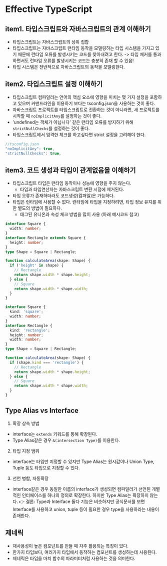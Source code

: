 # Effective TypeScript

## item1. 타입스크립트와 자바스크립트의 관계 이해하기

- 타입스크립트는 자바스크립트의 상위 집합
- 타입스크립트는 자바스크립트 런타임 동작을 모델링하는 타입 시스템을 가지고 있기 때문에 런타임 오류를 발생시키는 코드를 찾아내려고 한다. -> 타입 체커를 통과하면서도 런타임 오류를 발생시키는 코드는 충분히 존재 할 수 있음!
- 타입 시스템은 전반적으로 자바스크립트의 동작을 모델링한다.

## item2. 타입스크립트 설정 이해하기

- 타입스크립트 컴파일러는 언어의 핵심 요소에 영향을 미치는 몇 가지 설정을 포함하고 있으며 커맨드라인을 이용하기 보다는 tsconfig.json을 사용하는 것이 좋다.
- 자바스크립트 프로젝트를 타입스크립트로 전환하는 것이 아니라면, 새 프로젝트를 시작할 때 `noImplicitAny`를 설정하는 것이 좋다.
- 'undefined는 객체가 아닙니다' 같은 런타임 오류를 방지하기 위해 `strictNullChecks`를 설정하는 것이 좋다.
- 타입스크립트에서 엄격한 체크를 하고싶다면 strict 설정을 고려해야 한다.

```ts
//tsconfig.json
"noImplicitAny": true,
"strictNullChecks": true,
```

## item3. 코드 생성과 타입이 관계없음을 이해하기

- 타입스크립트 타입은 런타임 동작이나 성능에 영향을 주지 않는다.
  - 타입과 타입연산자는 자바스크립트 변환 시점에 제거된다.
- 타입 오류가 존재하더라도 코드생성(컴파일)은 가능하다.
- 타입은 런타임에 사용할 수 없다. 런타임에 타입을 지정하려면, 타입 정보 유지를 위한 별도의 방법이 필요하다.
  - 태그된 유니온과 속성 체크 방법을 많이 사용 (아래 예시코드 참고)

```ts
interface Square {
  width: number;
}
interface Rectangle extends Square {
  height: number;
}
type Shape = Square | Rectangle;

function calculateArea(shape: Shape) {
  if ('height' in shape) {
    // Rectangle
    return shape.width * shape.height;
  } else {
    // Square
    return shape.width * shape.width;
  }
}
```

```ts
interface Square {
  kind: 'square';
  width: number;
}
interface Rectangle {
  kind: 'rectangle';
  height: number;
  width: number;
}
type Shape = Square | Rectangle;

function calculateArea(shape: Shape) {
  if (shape.kind === 'rectangle') {
    // Rectangle
    return shape.width * shape.height;
  } else {
    // Square
    return shape.width * shape.width;
  }
}
```

## Type Alias vs Interface

1. 확장 상속 방법

- interface는 `extends` 키워드를 통해 확장된다.
- Type Alias같은 경우 `&(intersection Type)`를 이용한다.

2. 타입 지정 범위

- interface는 타입만 지정할 수 있지만 Type Alias는 원시값이나 Union Type, Tuple 등도 타입으로 지정할 수 있다.

3. 선언 병합, 자동확장

- interface같은 경우 동일한 이름의 interface가 생성되면 컴파일러가 선언된 개별적인 인터페이스를 하나의 정의로 확장한다. 하지만 Type Alias는 확장하지 않는다.
  👉 결론: Type과 Interface 둘다 기능은 비슷하지만 공식문서를 보면 Interface를 사용하고 union, tuple 등이 필요한 경우 type을 사용하라는 내용이 존재한다.

## 제네릭

- 재사용성이 높은 컴포넌트를 만들 때 자주 활용되는 특징이 있다.
- 한가지 타입보다, 여러가지 타입에서 동작하는 컴포넌트를 생성하는데 사용된다.
- 제네릭은 타입을 마치 함수의 파라미터처럼 사용하는 것을 의미한다.
